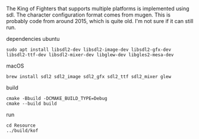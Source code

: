 The King of Fighters that supports multiple platforms is implemented using sdl. 
The character configuration format comes from mugen.
This is probably code from around 2015, which is quite old. 
I'm not sure if it can still run.

dependencies
ubuntu
```shell
sudo apt install libsdl2-dev libsdl2-image-dev libsdl2-gfx-dev  libsdl2-ttf-dev libsdl2-mixer-dev libglew-dev libgles2-mesa-dev 
```
macOS
```shell
brew install sdl2 sdl2_image sdl2_gfx sdl2_ttf sdl2_mixer glew
```

build
```shell
cmake -Bbuild -DCMAKE_BUILD_TYPE=Debug
cmake --build build
```
run
```shell
cd Resource
../build/kof
```
